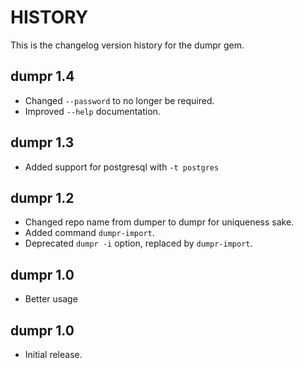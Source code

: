 # HISTORY

This is the changelog version history for the dumpr gem.

## dumpr 1.4

* Changed `--password` to no longer be required.
* Improved `--help` documentation.

## dumpr 1.3

* Added support for postgresql with `-t postgres`

## dumpr 1.2

* Changed repo name from dumper to dumpr for uniqueness sake.
* Added command `dumpr-import`.
* Deprecated `dumpr -i` option, replaced by `dumpr-import`.

## dumpr 1.0

* Better usage


## dumpr 1.0

* Initial release.
